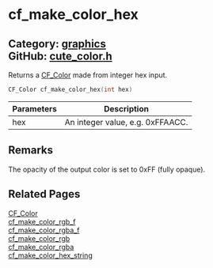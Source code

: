 [](../header.md ':include')

# cf_make_color_hex

Category: [graphics](/api_reference?id=graphics)  
GitHub: [cute_color.h](https://github.com/RandyGaul/cute_framework/blob/master/include/cute_color.h)  
---

Returns a [CF_Color](/graphics/cf_color.md) made from integer hex input.

```cpp
CF_Color cf_make_color_hex(int hex)
```

Parameters | Description
--- | ---
hex | An integer value, e.g. 0xFFAACC.

## Remarks

The opacity of the output color is set to 0xFF (fully opaque).

## Related Pages

[CF_Color](/graphics/cf_color.md)  
[cf_make_color_rgb_f](/graphics/cf_make_color_rgb_f.md)  
[cf_make_color_rgba_f](/graphics/cf_make_color_rgba_f.md)  
[cf_make_color_rgb](/graphics/cf_make_color_rgb.md)  
[cf_make_color_rgba](/graphics/cf_make_color_rgba.md)  
[cf_make_color_hex_string](/graphics/cf_make_color_hex_string.md)  
